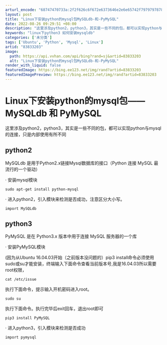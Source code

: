 ```yaml
---
arturl_encode: "68747470733a:2f2f626c6f672e6373646e2e6e65742f797979787878737373:2f61727469636c652f64657461696c732f3833383333323033"
layout: post
title: "Linux下安装python的mysql包MySQLdb-和-PyMySQL"
date: 2022-08-26 09:29:51 +08:00
description: "这里涉及python2，python3，其实是一些不同的包，都可以实现python与mysql的连接"
keywords: "linux下python3 如何安装mysqldb"
categories: ['未分类']
tags: ['Ubuntu', 'Python', 'Mysql', 'Linux']
artid: "83833203"
image:
  path: https://api.vvhan.com/api/bing?rand=sj&artid=83833203
  alt: "Linux下安装python的mysql包MySQLdb-和-PyMySQL"
render_with_liquid: false
featuredImage: https://bing.ee123.net/img/rand?artid=83833203
featuredImagePreview: https://bing.ee123.net/img/rand?artid=83833203
---
```


# Linux下安装python的mysql包——MySQLdb 和 PyMySQL

这里涉及python2，python3，其实是一些不同的包，都可以实现python与mysql的连接，只是内部使用有所不同

## **python2**

MySQLdb 是用于Python2.x链接Mysql数据库的接口（Python 连接 MySQL 最流行的一个驱动）

· 安装mysql模块

```
sudo apt-get install python-mysql
```

· 进入python2，引入模块来检测是否成功，注意区分大小写。

```
import MySQLdb
```

## python3

PyMySQL 是在 Python3.x 版本中用于连接 MySQL 服务器的一个库

· 安装PyMySQL模块

(因为从Ubuntu 16.04.03开始（之前版本没问题的）pip3 install命令必须使用sudo或su才能安装，终端输入下面命令查看当前版本号,我是16.04.03所以需要root权限，

```
cat /etc/issue
```

执行下面命令，提示输入开机密码进入root。

```
sudo su
```

执行下面命令。执行完毕后exit回车，退出root即可

```
pip3 install PyMySQL
```

· 进入python3，引入模块来检测是否成功

```
import pymysql
```